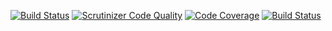 [![Build Status](https://travis-ci.org/Erru17/mvc.svg?branch=main)](https://travis-ci.org/Erru17/mvc)
[![Scrutinizer Code Quality](https://scrutinizer-ci.com/g/Erru17/mvc/badges/quality-score.png?b=main)](https://scrutinizer-ci.com/g/Erru17/mvc/?branch=main)
[![Code Coverage](https://scrutinizer-ci.com/g/Erru17/mvc/badges/coverage.png?b=main)](https://scrutinizer-ci.com/g/Erru17/mvc/?branch=main)
[![Build Status](https://scrutinizer-ci.com/g/Erru17/mvc/badges/build.png?b=main)](https://scrutinizer-ci.com/g/Erru17/mvc/build-status/main)
